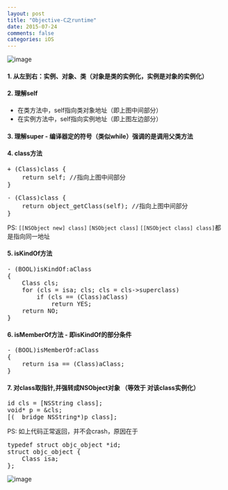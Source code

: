```yaml
---
layout: post
title: "Objective-C之runtime"
date: 2015-07-24
comments: false
categories: iOS
---
```


![image](http://cc.cocimg.com/api/uploads/20141224/1419385503900732.jpg)

#### 1. 从左到右：实例、对象、类（对象是类的实例化，实例是对象的实例化）

#### 2. 理解self
* 在类方法中，self指向类对象地址（即上图中间部分）
* 在实例方法中，self指向实例地址（即上图左边部分）

#### 3. 理解super - 编译器定的符号（类似while）强调的是调用父类方法

#### 4. class方法
<pre>
+ (Class)class {
    return self; //指向上图中间部分
}
</pre>
<pre>
- (Class)class {
    return object_getClass(self); //指向上图中间部分
}
</pre>
PS: `[[NSObject new] class]` `[NSObject class]` `[[NSObject class] class]`都是指向同一地址

#### 5. isKindOf方法
<pre>
- (BOOL)isKindOf:aClass
{
    Class cls;
    for (cls = isa; cls; cls = cls->superclass) 
        if (cls == (Class)aClass)
            return YES;
    return NO;
}
</pre>

#### 6. isMemberOf方法 - 即isKindOf的部分条件
<pre>
- (BOOL)isMemberOf:aClass
{
    return isa == (Class)aClass;
}
</pre>

#### 7. 对class取指针,并强转成NSObject对象 （等效于 对该class实例化）
<pre>
id cls = [NSString class];
void* p = &cls;
[(__bridge NSString*)p class];
</pre>
PS: 如上代码正常返回，并不会crash，原因在于
<pre>
typedef struct objc_object *id;
struct objc_object {
    Class isa;
};
</pre>

![image](http://7ximmr.com1.z0.glb.clouddn.com/objc_runtime_1.jpg)